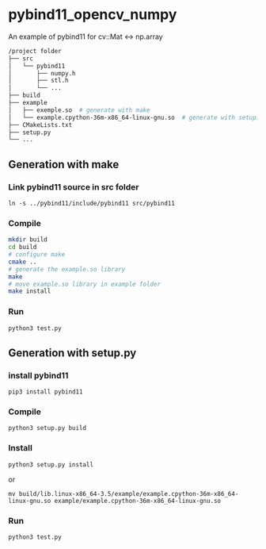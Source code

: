 # pybind11_opencv_numpy

An example of pybind11 for cv::Mat <-> np.array

```bash
/project folder
├── src
│   └── pybind11
│       ├── numpy.h
│       ├── stl.h
│       └── ...
├── build
├── example
│   ├── exemple.so  # generate with make
│   └── example.cpython-36m-x86_64-linux-gnu.so  # generate with setup.py
├── CMakeLists.txt
├── setup.py
└── ...
```

## Generation with make

### Link pybind11 source in src folder
```
ln -s ../pybind11/include/pybind11 src/pybind11
```

### Compile

```bash
mkdir build
cd build
# configure make
cmake ..
# generate the example.so library
make
# move example.so library in example folder
make install
```

### Run
```bash
python3 test.py
```

## Generation with setup.py

### install pybind11

```
pip3 install pybind11
```

### Compile

```
python3 setup.py build
```

### Install

```
python3 setup.py install 
```

or

```
mv build/lib.linux-x86_64-3.5/example/example.cpython-36m-x86_64-linux-gnu.so example/example.cpython-36m-x86_64-linux-gnu.so
```

### Run 

```
python3 test.py
```
